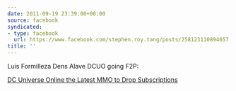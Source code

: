 ```yaml
---
date: 2011-09-19 23:39:00+00:00
source: facebook
syndicated:
- type: facebook
  url: https://www.facebook.com/stephen.roy.tang/posts/258123110894657
title: ''
---
```


Luis Formilleza Dens Alave DCUO going F2P: 

[DC Universe Online the Latest MMO to Drop Subscriptions](http://www.1up.com/news/dc-universe-online-latest-mmo-drop-subscriptions)